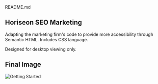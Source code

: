 README.md

## Horiseon SEO Marketing

Adapting the marketing firm's code to provide more accessibility through Semantic HTML. Includes CSS language. 

Designed for desktop viewing only.



## Final Image
![Getting Started](./assets/images/final-view.png)





  




